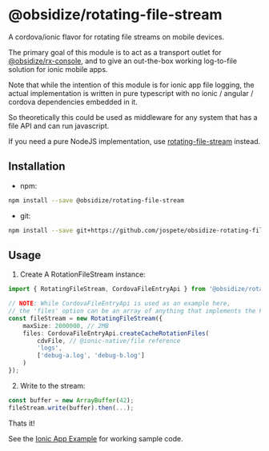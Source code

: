 # @obsidize/rotating-file-stream

A cordova/ionic flavor for rotating file streams on mobile devices.

The primary goal of this module is to act as a transport outlet for [@obsidize/rx-console](https://github.com/jospete/obsidize-rx-console),
and to give an out-the-box working log-to-file solution for ionic mobile apps.

Note that while the intention of this module is for ionic app file logging, the actual implementation is
written in pure typescript with no ionic / angular / cordova dependencies embedded in it.

So theoretically this could be used as middleware for any system that has a file API and can run javascript.

If you need a pure NodeJS implementation, use [rotating-file-stream](https://www.npmjs.com/package/rotating-file-stream) instead.

## Installation

- npm:

```bash
npm install --save @obsidize/rotating-file-stream
```

- git:

```bash
npm install --save git+https://github.com/jospete/obsidize-rotating-file-stream.git
```

## Usage

1. Create A RotationFileStream instance:

```typescript
import { RotatingFileStream, CordovaFileEntryApi } from '@obsidize/rotating-file-stream';

// NOTE: While CordovaFileEntryApi is used as an example here, 
// the 'files' option can be an array of anything that implements the FileEntryLike interface.
const fileStream = new RotatingFileStream({
	maxSize: 2000000, // 2MB
	files: CordovaFileEntryApi.createCacheRotationFiles(
		cdvFile, // @ionic-native/file reference
		'logs',
		['debug-a.log', 'debug-b.log']
	)
});
```

2. Write to the stream:

```typescript
const buffer = new ArrayBuffer(42);
fileStream.write(buffer).then(...);
```

Thats it!


See the [Ionic App Example](https://github.com/jospete/ionic-native-file-logging-example) for working sample code.